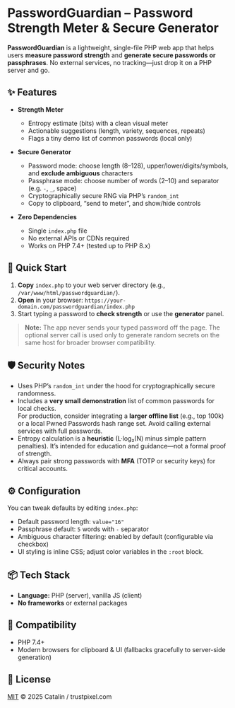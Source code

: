 # PasswordGuardian – Password Strength Meter & Secure Generator

**PasswordGuardian** is a lightweight, single-file PHP web app that helps users **measure password strength** and **generate secure passwords or passphrases**. No external services, no tracking—just drop it on a PHP server and go.

## ✨ Features

- **Strength Meter**
  - Entropy estimate (bits) with a clean visual meter
  - Actionable suggestions (length, variety, sequences, repeats)
  - Flags a tiny demo list of common passwords (local only)

- **Secure Generator**
  - Password mode: choose length (8–128), upper/lower/digits/symbols, and **exclude ambiguous** characters
  - Passphrase mode: choose number of words (2–10) and separator (e.g. `-`, `_`, space)
  - Cryptographically secure RNG via PHP’s `random_int`
  - Copy to clipboard, “send to meter”, and show/hide controls

- **Zero Dependencies**
  - Single `index.php` file
  - No external APIs or CDNs required
  - Works on PHP 7.4+ (tested up to PHP 8.x)

## 🚀 Quick Start

1. **Copy** `index.php` to your web server directory (e.g., `/var/www/html/passwordguardian/`).
2. **Open** in your browser: `https://your-domain.com/passwordguardian/index.php`
3. Start typing a password to **check strength** or use the **generator** panel.

> **Note:** The app never sends your typed password off the page. The optional server call is used only to generate random secrets on the same host for broader browser compatibility.

## 🛡️ Security Notes

- Uses PHP’s `random_int` under the hood for cryptographically secure randomness.
- Includes a **very small demonstration** list of common passwords for local checks.  
  For production, consider integrating a **larger offline list** (e.g., top 100k) or a local Pwned Passwords hash range set. Avoid calling external services with full passwords.
- Entropy calculation is a **heuristic** (L·log₂(N) minus simple pattern penalties). It’s intended for education and guidance—not a formal proof of strength.
- Always pair strong passwords with **MFA** (TOTP or security keys) for critical accounts.

## ⚙️ Configuration

You can tweak defaults by editing `index.php`:

- Default password length: `value="16"`
- Passphrase default: `5` words with `-` separator
- Ambiguous character filtering: enabled by default (configurable via checkbox)
- UI styling is inline CSS; adjust color variables in the `:root` block.

## 📦 Tech Stack

- **Language:** PHP (server), vanilla JS (client)
- **No frameworks** or external packages

## 🧪 Compatibility

- PHP 7.4+  
- Modern browsers for clipboard & UI (fallbacks gracefully to server-side generation)

## 📝 License

[MIT](LICENSE) © 2025 Catalin / trustpixel.com

